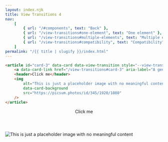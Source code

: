 ```yaml
---
layout: index.njk
title: View Transitions 4
nav:
    [
        { url: "/#components", text: "Back" },
        { url: "/view-transitions#one-element", text: "One element" },
        { url: "/view-transitions#multiple-elements", text: "Multiple elements" },
        { url: "/view-transitions#compatibility", text: "Compatibility" },
    ]
permalink: "/{{ title | slugify }}/index.html"
---
```


<script type="speculationrules">
{
  "prerender": [
    {
      "source": "list",
      "urls": ["/view-transitions"]
    }
  ]
}
</script>

```html
<article id="card-3" data-card data-view-transition style="--view-transition-name: card-3">
	<a data-card-link href="/view-transitions#card-3" aria-label="A generic card"></a>
	<header>Click me</header>
	<img
		alt="This is just a placeholder image with no meaningful content"
		data-card-background
		src="https://picsum.photos/id/345/1920/1080"
	/>
</article>
```

<article id="card-3" data-card data-view-transition style="--view-transition-name: card-3">
    <a data-card-link href="{{ '/view-transitions#card-3' | url }}" aria-label="A generic card"></a>
    <header>Click me</header>
    <img alt="This is just a placeholder image with no meaningful content" data-card-background src="https://picsum.photos/id/345/1920/1080">
</article>
